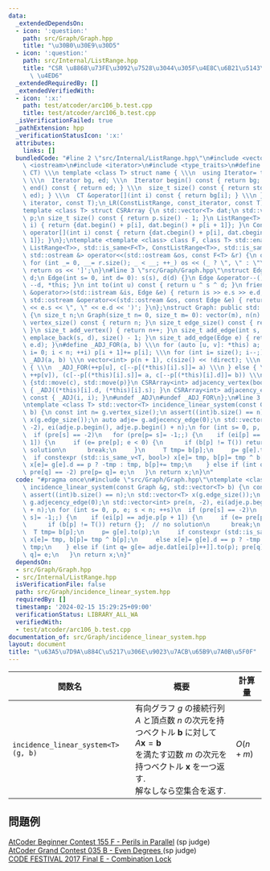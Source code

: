 ```yaml
---
data:
  _extendedDependsOn:
  - icon: ':question:'
    path: src/Graph/Graph.hpp
    title: "\u30B0\u30E9\u30D5"
  - icon: ':question:'
    path: src/Internal/ListRange.hpp
    title: "CSR \u8868\u73FE\u3092\u7528\u3044\u305F\u4E8C\u6B21\u5143\u914D\u5217\
      \ \u4ED6"
  _extendedRequiredBy: []
  _extendedVerifiedWith:
  - icon: ':x:'
    path: test/atcoder/arc106_b.test.cpp
    title: test/atcoder/arc106_b.test.cpp
  _isVerificationFailed: true
  _pathExtension: hpp
  _verificationStatusIcon: ':x:'
  attributes:
    links: []
  bundledCode: "#line 2 \"src/Internal/ListRange.hpp\"\n#include <vector>\n#include\
    \ <iostream>\n#include <iterator>\n#include <type_traits>\n#define _LR(name, IT,\
    \ CT) \\\n template <class T> struct name { \\\n  using Iterator= typename std::vector<T>::IT;\
    \ \\\n  Iterator bg, ed; \\\n  Iterator begin() const { return bg; } \\\n  Iterator\
    \ end() const { return ed; } \\\n  size_t size() const { return std::distance(bg,\
    \ ed); } \\\n  CT &operator[](int i) const { return bg[i]; } \\\n }\n_LR(ListRange,\
    \ iterator, const T);\n_LR(ConstListRange, const_iterator, const T);\n#undef _LR\n\
    template <class T> struct CSRArray {\n std::vector<T> dat;\n std::vector<int>\
    \ p;\n size_t size() const { return p.size() - 1; }\n ListRange<T> operator[](int\
    \ i) { return {dat.begin() + p[i], dat.begin() + p[i + 1]}; }\n ConstListRange<T>\
    \ operator[](int i) const { return {dat.cbegin() + p[i], dat.cbegin() + p[i +\
    \ 1]}; }\n};\ntemplate <template <class> class F, class T> std::enable_if_t<std::disjunction_v<std::is_same<F<T>,\
    \ ListRange<T>>, std::is_same<F<T>, ConstListRange<T>>, std::is_same<F<T>, CSRArray<T>>>,\
    \ std::ostream &> operator<<(std::ostream &os, const F<T> &r) {\n os << '[';\n\
    \ for (int _= 0, __= r.size(); _ < __; ++_) os << (_ ? \", \" : \"\") << r[_];\n\
    \ return os << ']';\n}\n#line 3 \"src/Graph/Graph.hpp\"\nstruct Edge {\n int s,\
    \ d;\n Edge(int s= 0, int d= 0): s(s), d(d) {}\n Edge &operator--() { return --s,\
    \ --d, *this; }\n int to(int u) const { return u ^ s ^ d; }\n friend std::istream\
    \ &operator>>(std::istream &is, Edge &e) { return is >> e.s >> e.d, is; }\n friend\
    \ std::ostream &operator<<(std::ostream &os, const Edge &e) { return os << '('\
    \ << e.s << \", \" << e.d << ')'; }\n};\nstruct Graph: public std::vector<Edge>\
    \ {\n size_t n;\n Graph(size_t n= 0, size_t m= 0): vector(m), n(n) {}\n size_t\
    \ vertex_size() const { return n; }\n size_t edge_size() const { return size();\
    \ }\n size_t add_vertex() { return n++; }\n size_t add_edge(int s, int d) { return\
    \ emplace_back(s, d), size() - 1; }\n size_t add_edge(Edge e) { return add_edge(e.s,\
    \ e.d); }\n#define _ADJ_FOR(a, b) \\\n for (auto [u, v]: *this) a; \\\n for (size_t\
    \ i= 0; i < n; ++i) p[i + 1]+= p[i]; \\\n for (int i= size(); i--;) b;\n#define\
    \ _ADJ(a, b) \\\n vector<int> p(n + 1), c(size() << !direct); \\\n if (direct)\
    \ { \\\n  _ADJ_FOR(++p[u], c[--p[(*this)[i].s]]= a) \\\n } else { \\\n  _ADJ_FOR((++p[u],\
    \ ++p[v]), (c[--p[(*this)[i].s]]= a, c[--p[(*this)[i].d]]= b)) \\\n } \\\n return\
    \ {std::move(c), std::move(p)}\n CSRArray<int> adjacency_vertex(bool direct) const\
    \ { _ADJ((*this)[i].d, (*this)[i].s); }\n CSRArray<int> adjacency_edge(bool direct)\
    \ const { _ADJ(i, i); }\n#undef _ADJ\n#undef _ADJ_FOR\n};\n#line 3 \"src/Graph/incidence_linear_system.hpp\"\
    \ntemplate <class T> std::vector<T> incidence_linear_system(const Graph &g, std::vector<T>\
    \ b) {\n const int n= g.vertex_size();\n assert((int)b.size() == n);\n std::vector<T>\
    \ x(g.edge_size());\n auto adje= g.adjecency_edge(0);\n std::vector<int> pre(n,\
    \ -2), ei(adje.p.begin(), adje.p.begin() + n);\n for (int s= 0, p, e; s < n; ++s)\n\
    \  if (pre[s] == -2)\n   for (pre[p= s]= -1;;) {\n    if (ei[p] == adje.p[p +\
    \ 1]) {\n     if (e= pre[p]; e < 0) {\n      if (b[p] != T()) return {};  // no\
    \ solution\n      break;\n     }\n     T tmp= b[p];\n     p= g[e].to(p);\n   \
    \  if constexpr (std::is_same_v<T, bool>) x[e]= tmp, b[p]= tmp ^ b[p];\n     else\
    \ x[e]= g[e].d == p ? -tmp : tmp, b[p]+= tmp;\n    } else if (int q= g[e= adje.dat[ei[p]++]].to(p);\
    \ pre[q] == -2) pre[p= q]= e;\n   }\n return x;\n}\n"
  code: "#pragma once\n#include \"src/Graph/Graph.hpp\"\ntemplate <class T> std::vector<T>\
    \ incidence_linear_system(const Graph &g, std::vector<T> b) {\n const int n= g.vertex_size();\n\
    \ assert((int)b.size() == n);\n std::vector<T> x(g.edge_size());\n auto adje=\
    \ g.adjecency_edge(0);\n std::vector<int> pre(n, -2), ei(adje.p.begin(), adje.p.begin()\
    \ + n);\n for (int s= 0, p, e; s < n; ++s)\n  if (pre[s] == -2)\n   for (pre[p=\
    \ s]= -1;;) {\n    if (ei[p] == adje.p[p + 1]) {\n     if (e= pre[p]; e < 0) {\n\
    \      if (b[p] != T()) return {};  // no solution\n      break;\n     }\n   \
    \  T tmp= b[p];\n     p= g[e].to(p);\n     if constexpr (std::is_same_v<T, bool>)\
    \ x[e]= tmp, b[p]= tmp ^ b[p];\n     else x[e]= g[e].d == p ? -tmp : tmp, b[p]+=\
    \ tmp;\n    } else if (int q= g[e= adje.dat[ei[p]++]].to(p); pre[q] == -2) pre[p=\
    \ q]= e;\n   }\n return x;\n}"
  dependsOn:
  - src/Graph/Graph.hpp
  - src/Internal/ListRange.hpp
  isVerificationFile: false
  path: src/Graph/incidence_linear_system.hpp
  requiredBy: []
  timestamp: '2024-02-15 15:29:25+09:00'
  verificationStatus: LIBRARY_ALL_WA
  verifiedWith:
  - test/atcoder/arc106_b.test.cpp
documentation_of: src/Graph/incidence_linear_system.hpp
layout: document
title: "\u63A5\u7D9A\u884C\u5217\u306E\u9023\u7ACB\u65B9\u7A0B\u5F0F"
---
```


|関数名|概要|計算量|
|---|---|---|
|`incidence_linear_system<T>(g, b)`|有向グラフ $g$ の接続行列 $A$ と頂点数 $n$ の次元を持つベクトル $\boldsymbol{b}$ に対して <br> $\displaystyle A\boldsymbol{x}=\boldsymbol{b}$<br>を満たす辺数 $m$ の次元を持つベクトル $\boldsymbol{x}$ を一つ返す. <br> 解なしなら空集合を返す.|$O(n+m)$|

## 問題例
[AtCoder Beginner Contest 155 F - Perils in Parallel](https://atcoder.jp/contests/abc155/tasks/abc155_f) (sp judge)\
[AtCoder Grand Contest 035 B - Even Degrees ](https://atcoder.jp/contests/agc035/tasks/agc035_b) (sp judge)\
[CODE FESTIVAL 2017 Final E - Combination Lock](https://atcoder.jp/contests/cf17-final/tasks/cf17_final_e)